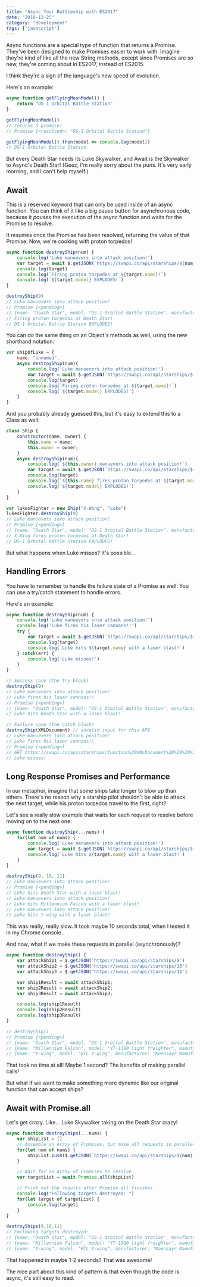 ```yaml
---
title: "Async Your Battleship with ES2017"
date: "2018-12-25"
category: "development"
tags: ['javascript']
---
```


Async functions are a special type of function that returns a Promise.  They've been designed to make Promises easier to work with.  Imagine they're kind of like all the new String methods, except since Promises are so new, they're coming about in ES2017, instead of ES2015.

I think they're a sign of the language's new speed of evolution.

Here's an example:
```javascript
async function getFlyingMoonModel() {
    return "DS-1 Orbital Battle Station"
}

getFlyingMoonModel() 
// returns a promise:
// Promise {<resolved>: "DS-1 Orbital Battle Station"}

getFlyingMoonModel().then(model => console.log(model))
// DS-1 Orbital Battle Station
```

But every Death Star needs its Luke Skywalker, and Await is the Skywalker to Async's Death Star!
(Geez, I'm really sorry about the puns.  It's very early morning, and I can't help myself.)

## Await
This is a reserved keyword that can only be used inside of an async function.  You can think of it like a big pause button for asynchronous code, because it *pauses* the execution of the async function and waits for the Promise to resolve.  

It resumes once the Promise has been resolved, returning the value of that Promise.  Now, we're cooking with proton torpedos!
```javascript
async function destroyShip(num) {
    console.log('Luke manuevers into attack position!')
    var target = await $.getJSON(`https://swapi.co/api/starships/${num}`);
    console.log(target)
    console.log(`Firing proton torpedos at ${target.name}!`)
    console.log(`${target.model} EXPLODES!`)
}

destroyShip(9)
// Luke manuevers into attack position!
// Promise {<pending>}
// {name: "Death Star", model: "DS-1 Orbital Battle Station", manufacturer: "Imperial Department of Military Research, Sienar Fleet Systems", cost_in_credits: "1000000000000", length: "120000", …}
// Firing proton torpedos at Death Star!
// DS-1 Orbital Battle Station EXPLODES!
```

You can do the same thing on an Object's methods as well, using the new shorthand notation:
```javascript
var shipOfLuke = {
    name: "unnamed",
    async destroyShip(num){
        console.log('Luke manuevers into attack position!')
        var target = await $.getJSON(`https://swapi.co/api/starships/${num}`);
        console.log(target)
        console.log(`Firing proton torpedos at ${target.name}!`)
        console.log(`${target.model} EXPLODES!`)
    }
}
```

And you probably already guessed this, but it's easy to extend this to a Class as well:
```javascript
class Ship {
    constructor(name, owner) {
        this.name = name;
        this.owner = owner;
    }
    async destroyShip(num){
        console.log(`${this.owner} manuevers into attack position!`)
        var target = await $.getJSON(`https://swapi.co/api/starships/${num}`);
        console.log(target)
        console.log(`${this.name} fires proton torpedos at ${target.name}!`)
        console.log(`${target.model} EXPLODES!`)
    }
}

var lukesFighter = new Ship("X-Wing", "Luke")
lukesFighter.destroyShip(9)
// Luke manuevers into attack position!
// Promise {<pending>}
// {name: "Death Star", model: "DS-1 Orbital Battle Station", manufacturer: "Imperial Department of Military Research, Sienar Fleet Systems", cost_in_credits: "1000000000000", length: "120000", …}
// X-Wing fires proton torpedos at Death Star!
// DS-1 Orbital Battle Station EXPLODES!
```

But what happens when Luke misses?  It's possible...

## Handling Errors
You have to remember to handle the failure state of a Promise as well.  You can use a try/catch statement to handle errors.

Here's an example:
```javascript
async function destroyShip(num) {
    console.log('Luke manuevers into attack position!')
    console.log('Luke fires his laser cannons!!')
    try {
        var target = await $.getJSON(`https://swapi.co/api/starships/${num}`);
        console.log(target)
        console.log(`Luke hits ${target.name} with a laser blast!`)
    } catch(err) {
        console.log('Luke misses!')
    }
}

// Success case (the try block)
destroyShip(9)
// Luke manuevers into attack position!
// Luke fires his laser cannons!!
// Promise {<pending>}
// {name: "Death Star", model: "DS-1 Orbital Battle Station", manufacturer: "Imperial Department of Military Research, Sienar Fleet Systems", cost_in_credits: "1000000000000", length: "120000", …}
// Luke hits Death Star with a laser blast!

// Failure case (the catch block)
destroyShip(XMLDocument) // invalid input for this API
// Luke manuevers into attack position!
// Luke fires his laser cannons!!
// Promise {<pending>}
// GET https://swapi.co/api/starships/function%20XMLDocument%28%29%20%7B%20%5Bnative%20code%5D%20%7D/ 404
// Luke misses!
```

## Long Response Promises and Performance
In our metaphor, imagine that some ships take longer to blow up than others.  There's no reason why a starship pilot shouldn't be able to attack the next target, while his proton torpedos travel to the first, right?  

Let's see a really slow example that waits for each request to resolve before moving on to the next one:
```javascript
async function destroyShip(...nums) {
    for(let num of nums) {
        console.log('Luke manuevers into attack position!')
        var target = await $.getJSON(`https://swapi.co/api/starships/${num}`);
        console.log(`Luke hits ${target.name} with a laser blast!`)
    }
}

destroyShip(9, 10, 11)
// Luke manuevers into attack position!
// Promise {<pending>}
// Luke hits Death Star with a laser blast!
// Luke manuevers into attack position!
// Luke hits Millennium Falcon with a laser blast!
// Luke manuevers into attack position!
// Luke hits Y-wing with a laser blast!
```
This was really, really slow.  It took maybe 10 seconds total, when I tested it in my Chrome console.

And now, what if we make these requests in parallel (asynchronously)?
```javascript
async function destroyShip() {
    var attackShip1 = $.getJSON('https://swapi.co/api/starships/9')
    var attackShip2 = $.getJSON('https://swapi.co/api/starships/10')
    var attackShip3 = $.getJSON('https://swapi.co/api/starships/11')

    var ship1Result = await attackShip1;
    var ship2Result = await attackShip2;
    var ship3Result = await attackShip3;

    console.log(ship1Result)
    console.log(ship2Result)
    console.log(ship3Result)
}

// destroyShip()
// Promise {<pending>}
// {name: "Death Star", model: "DS-1 Orbital Battle Station", manufacturer: "Imperial Department of Military Research, Sienar Fleet Systems", cost_in_credits: "1000000000000", length: "120000", …}
// {name: "Millennium Falcon", model: "YT-1300 light freighter", manufacturer: "Corellian Engineering Corporation", cost_in_credits: "100000", length: "34.37", …}
// {name: "Y-wing", model: "BTL Y-wing", manufacturer: "Koensayr Manufacturing", cost_in_credits: "134999", length: "14", …}
```
That took no time at all!  Maybe 1 second?  The benefits of making parallel calls!

But what if we want to make something more dynamic like our original function that can accept ships?

## Await with Promise.all
Let's get crazy.  Like... Luke Skywalker taking on the Death Star crazy!

```javascript
async function destroyShips(...nums) {
    var shipList = []
    // Assemble an Array of Promises, but make all requests in parallel
    for(let num of nums) {
        shipList.push($.getJSON(`https://swapi.co/api/starships/${num}`));
    }

    // Wait for an Array of Promises to resolve
    var targetList = await Promise.all(shipList)

    // Print out the results after Promise.all finishes
    console.log("Following targets destroyed: ")
    for(let target of targetList) {
        console.log(target)
    }
}

destroyShips(9,10,11)
// Following targets destroyed: 
// {name: "Death Star", model: "DS-1 Orbital Battle Station", manufacturer: "Imperial Department of Military Research, Sienar Fleet Systems", cost_in_credits: "1000000000000", length: "120000", …}
// {name: "Millennium Falcon", model: "YT-1300 light freighter", manufacturer: "Corellian Engineering Corporation", cost_in_credits: "100000", length: "34.37", …}
// {name: "Y-wing", model: "BTL Y-wing", manufacturer: "Koensayr Manufacturing", cost_in_credits: "134999", length: "14", …}
```
That happened in maybe 1-2 seconds?  That was awesome!

The nice part about this kind of pattern is that even though the code is async, it's still easy to read.